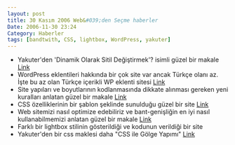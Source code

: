 ```yaml
---
layout: post
title: 30 Kasım 2006 Web&#039;den Seçme haberler
Date: 2006-11-30 23:24
Category: Haberler
tags: [bandtwith, CSS, lightbox, WordPress, yakuter]
---
```


-   Yakuter'den 'Dinamik Olarak Sitil Değiştirmek'? isimli güzel bir
    makale [Link][]
-   WordPress eklentileri hakkında bir çok site var ancak Türkçe olanı
    az. İşte bu az olan Türkçe içerikli WP eklenti sitesi [Link][1]
-   Site yapıları ve boyutlarının kodlanmasında dikkate alınması gereken
    yeni kuralları anlatan güzel bir makale [Link][2]
-   CSS özelliklerinin bir şablon şeklinde sunulduğu güzel bir site
    [Link][3]
-   Web sitemizi nasıl optimize edebiliriz ve bant-genişliğin en iyi
    nasıl kullanabilmemizi anlatan güzel bir makale [Link][4]
-   Farklı bir lightbox stilinin gösterildiği ve kodunun verildiği bir
    site
-   Yakuter'den bir css maklesi daha "CSS ile Gölge Yapımı" [Link][6]


  [Link]: http://www.yakuter.com/dinamik-olarak-sitil-degistirmek
  [1]: http://www.wpdestek.com/
  [2]: http://www.456bereastreet.com/archive/200611/resolution_vs_browser_size_vs_fixed_or_adaptive_width/
  [3]: http://lesliefranke.com/files/reference/csscheatsheet.html
  [4]: http://yuiblog.com/blog/2006/11/28/performance-research-part-1/
  [6]: http://www.yakuter.com/css-ile-golge-yapimi
